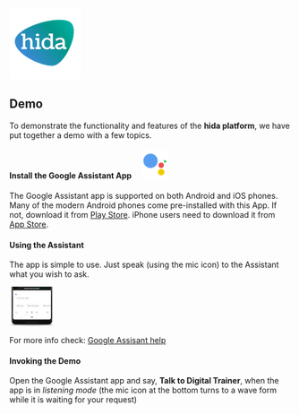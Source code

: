 [![hida](images/hida-128x128.png)](./)

## Demo
To demonstrate the functionality and features of the **hida platform**, we have put together a demo with a few topics.

#### Install the Google Assistant App &nbsp;  &nbsp; ![Google Assistant](images/ga-logo-50x50.png)
The Google Assistant app is supported on both Android and iOS phones. Many of the modern Android phones come pre-installed with this App. If not, download it from [Play Store](https://play.google.com/store/apps/details?id=com.google.android.apps.googleassistant). iPhone users need to download it from [App Store](https://itunes.apple.com/us/app/google-assistant/id1220976145?mt=8).

#### Using the Assistant
The app is simple to use. Just speak (using the mic icon) to the Assistant what you wish to ask.

![google assistant screen](images/how-can-i-help.png)

For more info check: [Google Assisant help](https://assistant.google.com/)

#### Invoking the Demo
Open the Google Assistant app and say, **Talk to Digital Trainer**, when the app is in *listening mode* (the mic icon at the bottom turns to a wave form while it is waiting for your request)
